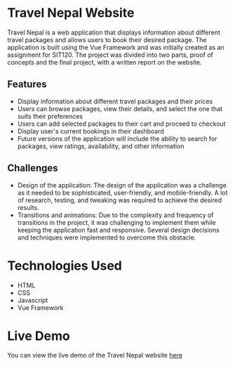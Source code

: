 # Travel Nepal Website

Travel Nepal is a web application that displays information about different travel packages and allows users to book their desired package. The application is built using the Vue Framework and was initially created as an assignment for SIT120. The project was divided into two parts, proof of concepts and the final project, with a written report on the website.

## Features

* Display information about different travel packages and their prices
* Users can browse packages, view their details, and select the one that suits their preferences
* Users can add selected packages to their cart and proceed to checkout
* Display user's current bookings in their dashboard
* Future versions of the application will include the ability to search for packages, view ratings, availability, and other information

## Challenges

* Design of the application: The design of the application was a challenge as it needed to be sophisticated, user-friendly, and mobile-friendly. A lot of research, testing, and tweaking was required to achieve the desired results.
* Transitions and animations: Due to the complexity and frequency of transitions in the project, it was challenging to implement them while keeping the application fast and responsive. Several design decisions and techniques were implemented to overcome this obstacle.

# Technologies Used

* HTML
* CSS
* Javascript
* Vue Framework


# Live Demo
You can view the live demo of the Travel Nepal website [here](https://gamingapple0.github.io/TravelNepal/)


